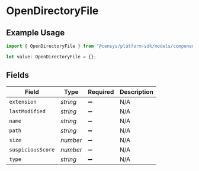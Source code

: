 # OpenDirectoryFile

## Example Usage

```typescript
import { OpenDirectoryFile } from "@censys/platform-sdk/models/components";

let value: OpenDirectoryFile = {};
```

## Fields

| Field              | Type               | Required           | Description        |
| ------------------ | ------------------ | ------------------ | ------------------ |
| `extension`        | *string*           | :heavy_minus_sign: | N/A                |
| `lastModified`     | *string*           | :heavy_minus_sign: | N/A                |
| `name`             | *string*           | :heavy_minus_sign: | N/A                |
| `path`             | *string*           | :heavy_minus_sign: | N/A                |
| `size`             | *number*           | :heavy_minus_sign: | N/A                |
| `suspiciousScore`  | *number*           | :heavy_minus_sign: | N/A                |
| `type`             | *string*           | :heavy_minus_sign: | N/A                |